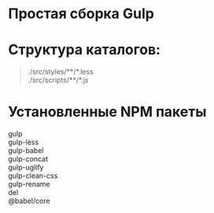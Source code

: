 # Простая сборка Gulp
# Структура каталогов:
>./src/styles/\*\*/\*.less  
>./src/scripts/\*\*/\*.js

# Установленные NPM пакеты
gulp  
gulp-less  
gulp-babel  
gulp-concat  
gulp-uglify  
gulp-clean-css  
gulp-rename  
del  
@babel/core
